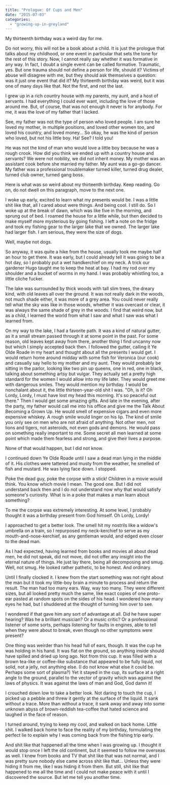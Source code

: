 ```yaml
---
title: "Prologue: Of Cups and Men"
date: "2015-07-03"
categories: 
  - "growing-up-in-greyland"
---
```


My thirteenth birthday was a weird day for me.

Do not worry, this will not be a book about a child. It is just the prologue that talks about my childhood, or one event in particular that sets the tone for the rest of this story. Now, I cannot really say whether it was formative in any way. In fact, I doubt a single event can be called formative. Traumatic, yes. But one trauma should not define a person for life, should it? Victims of abuse will disagree with me, but they should ask themselves a question: was it just one event that did it? My thirteenth birthday was weird, but it was one of many days like that. Not the first, and not the last.

I grew up in a rich country house with my parents, my aunt, and a host of servants. I had everything I could ever want, including the love of those around me. But, of course, that was not enough it never is for anybody. For me, it was the love of my father that I lacked.

See, my father was not the type of person who loved people. I am sure he loved my mother, in multiple positions, and loved other women too, and loved his country, and loved money... So okay, he was the kind of person who loved, but not his little boy. Ha! See? I told you!

He was not the kind of man who would love a little boy because he was a rough crook. How did you think we ended up with a country house and servants? We were not nobility, we did not inherit money. My mother was an assistant cook before she married my father. My aunt was a go-go dancer. My father was a professional troublemaker turned killer, turned drug dealer, turned club owner, turned gang boss.

Here is what was so weird about my thirteenth birthday. Keep reading. Go on, do not dwell on this paragraph, move to the next one.

I woke up early, excited to learn what my presents would be. I was a little shit like that, all I cared about were things. And being cool. I still do. So I woke up at the break of dawn, which was like five in the morning, and sprung out of bed. I roamed the house for a little while, but then decided to make myself more mysterious by going fishing. I left a note on the fridge and took my fishing gear to the larger lake that we owned. The larger lake had larger fish. I am serious, they were the size of dogs.

Well, maybe not dogs.

So anyway, it was quite a hike from the house, usually took me maybe half an hour to get there. It was early, but I could already tell it was going to be a hot day, so I probably put a wet handkerchief on my neck. A trick our gardener Hugo taught me to keep the heat at bay. I had my rod over my shoulder and a bucket of worms in my hand. I was probably whistling too, a little cliche fucker.

The lake was surrounded by thick woods with tall slim trees, the dreary kind, with old leaves all over the ground. It was not really dark in the woods, not much shade either, it was more of a grey area. You could never really tell what the sky was like in those woods, whether it was overcast or clear, it was always the same shade of grey in the woods. I find that weird now, but as a child, I learned the world from what I saw and what I saw was what I learned from.

On my way to the lake, I had a favorite path. It was a kind of natural gutter, as it a small stream passed through it at some point in the past. For some reason, old leaves kept away from there, another thing I find uncanny now but which I simply accepted back then. I followed the gutter, calling it Ye Olde Roade in my heart and thought about all the presents I would get. I would return home around midday with some fish for Veronica (our cook) and casually say hello to my mother and my aunt. They would probably be sitting in the parlor, looking like two pin up queens, one in red, one in black, talking about something artsy but vulgar. They actually set a pretty high standard for the women I would allow into my life later. They would greet me with dangerous smiles. They would mention my birthday. I would be nonchalant about it, the little thirteen-year-old shit I was. "Oh, is it? Oh Lordy, Lordy, I must have lost my head this morning. It's so peaceful out there." Then I would get some amazing gifts. And late in the evening, after the party, my father would call me into his office and give me the Talk About Becoming a Grown Up. He would smell of expensive cigars and even more expensive whiskey. A rough smile would linger on his lip. The kind of smile you only see on men who are not afraid of anything. Not other men, not lions and tigers, not asteroids, not even gods and demons. He would pass on something really important to me. Some secret all men learned at some point which made them fearless and strong, and give their lives a purpose.

None of that would happen, but I did not know.

I continued down Ye Olde Roade until I saw a dead man lying in the middle of it. His clothes were tattered and musty from the weather, he smelled of fish and mustard. He was lying face down. I stopped.

Poke the dead guy, poke the corpse with a stick! Children in a movie would think. You know which movie I mean. The good one. But I did not understand back then and I do not understand now why that would satisfy someone's curiosity. What is in a poke that makes a man learn about something?

To me the corpse was extremely interesting. At some level, I probably thought it was a birthday present from God himself. Oh Lordy, Lordy!

I approached to get a better look. The smell hit my nostrils like a widow's umbrella on a train, so I repurposed my neck-kerchief to serve as my mouth-and-nose-kerchief, as any gentleman would, and edged even closer to the dead man.

As I had expected, having learned from books and movies all about dead men, he did not speak, did not move, did not offer any insight into the eternal nature of things. He just lay there, being all decomposing and smug. Well, not smug. He looked rather pathetic, to be honest. And ordinary.

Until I finally clocked it. I knew from the start something was not right about the man but it took my little-boy brain a minute to process and return the result. The man had too many ears. Way, way too many. They were different sizes, but all looked pretty much the same, like exact copies of one proto-ear pasted at random spots on the sides of his head. I wondered how many eyes he had, but I shuddered at the thought of turning him over to see.

I wondered if that gave him any sort of advantage at all. Did he have super hearing? Was he a brilliant musician? Or a music critic? Or a professional listener of some sorts, perhaps listening for faults in engines, able to tell when they were about to break, even though no other symptoms were present?

One thing was weirder than his head full of ears, though. It was the cup he was holding in his hand. It was flat on the ground, so anything inside should have spilled and dried up long ago. Not from this cup. It was filled with a brown tea-like or coffee-like substance that appeared to be fully liquid, not solid, not a jelly, not anything else. (I do not know what else it could be. Perhaps some sort of plasma?) Yet it stayed in the cup, its surface at a right angle to the ground, parallel to the vector of gravity which was against the laws of physics. It was against the laws of man and God, God damn it!

I crouched down low to take a better look. Not daring to touch the cup, I picked up a pebble and threw it gently at the surface of the liquid. It sank without a trace. More than without a trace, it sank away and away into some unknown abyss of brown-reddish tea-coffee that hated science and laughed in the face of reason.

I turned around, trying to keep my cool, and walked on back home. Little shit. I walked back home to face the reality of my birthday, formulating the perfect lie to explain why I was coming back from the fishing trip early.

And shit like that happened all the time when I was growing up. I thought it would stop once I left the old continent, but it seemed to follow me overseas as well. I knew from books and TV that shit like that was not normal, and I was pretty sure nobody else came across shit like that... Unless they were hiding it from me, like I was hiding it from them. But still, shit like that happened to me all the time and I could not make peace with it until I discovered the source. But let me tell you another time.
